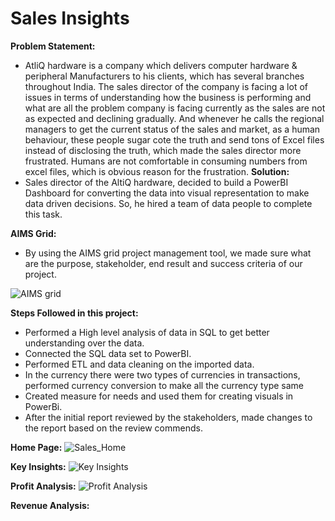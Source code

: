 # Sales Insights
**Problem Statement:**
- AtliQ hardware is a company which delivers computer hardware & peripheral Manufacturers to his clients, which has several branches throughout India. The sales director of the company is facing a lot of issues in terms of understanding how the business is performing and what are all the problem company is facing currently as the sales are not as expected and declining gradually. And whenever he calls the regional managers to get the current status of the sales and market, as a human behaviour, these people sugar cote the truth and send tons of Excel files instead of disclosing the truth, which made the sales director more frustrated. Humans are not comfortable in consuming numbers from excel files, which is obvious reason for the frustration.
**Solution:**
- Sales director of the AltiQ hardware, decided to build a PowerBI Dashboard for converting the data into visual representation to make data driven decisions. So, he hired a team of data people to complete this task.

**AIMS Grid:**
- By using the AIMS grid project management tool, we made sure what are the purpose, stakeholder, end result and success criteria of our project.
  
![AIMS grid](https://github.com/user-attachments/assets/5baa4dc2-6c72-4cdf-8b75-d66cc64e2c68)

**Steps Followed in this project:**
- Performed a High level analysis of data in SQL to get better understanding over the data.
- Connected the SQL data set to PowerBI.
- Performed ETL and data cleaning on the imported data.
- In the currency there were two types of currencies in transactions, performed currency conversion to make all the currency type same
- Created measure for needs and used them for creating visuals in PowerBi.
- After the initial report reviewed by the stakeholders, made changes to the report based on the review commends.

**Home Page:**
![Sales_Home](https://github.com/user-attachments/assets/432112e1-d9d4-45f9-bf91-7174b2b36888)

**Key Insights:**
![Key Insights](https://github.com/user-attachments/assets/63369400-9fc3-4c36-aa02-b653d883f35a)

**Profit Analysis:**
![Profit Analysis](https://github.com/user-attachments/assets/c4aa0da7-902d-4c51-bc59-5e8cb9c80686)

**Revenue Analysis:**


